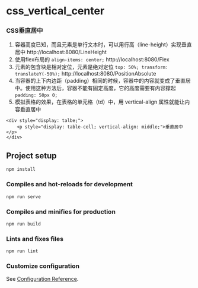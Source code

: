 # css_vertical_center

### CSS垂直居中
1. 容器高度已知，而且元素是单行文本时，可以用行高（line-height）实现垂直居中 http://localhost:8080/LineHeight
2. 使用flex布局的 `align-items: center;` http://localhost:8080/Flex
3. 元素的包含块是相对定位，元素是绝对定位 `top: 50%; transform: translateY(-50%);` http://localhost:8080/PositionAbsolute
4. 当容器的上下内边距（padding）相同的时候，容器中的内容就变成了垂直居中。使用这种方法后，容器不能有固定高度，它的高度需要有内容撑起 `padding: 50px 0;`
5. 模拟表格的效果，在表格的单元格（td）中，用 vertical-align 属性就能让内容垂直居中
```
<div style="display: talbe;">
    <p style="display: table-cell; vertical-align: middle;">垂直居中</p>
</div>
```

## Project setup
```
npm install
```

### Compiles and hot-reloads for development
```
npm run serve
```

### Compiles and minifies for production
```
npm run build
```

### Lints and fixes files
```
npm run lint
```

### Customize configuration
See [Configuration Reference](https://cli.vuejs.org/config/).
